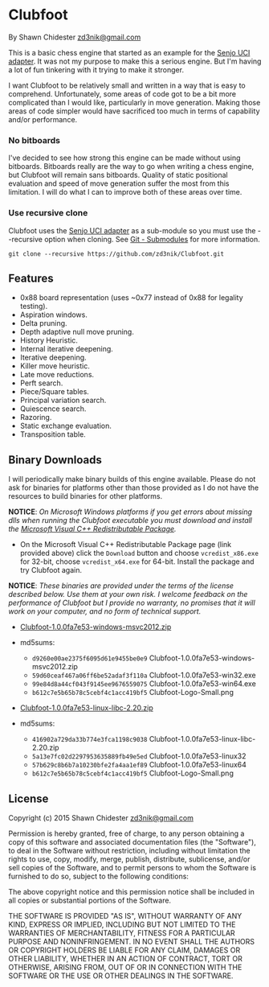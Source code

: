 Clubfoot
========

By Shawn Chidester <zd3nik@gmail.com>

This is a basic chess engine that started as an example for the [Senjo UCI adapter](https://github.com/zd3nik/SenjoUCIAdapter).  It was not my purpose to make this a serious engine.  But I'm having a lot of fun tinkering with it trying to make it stronger.

I want Clubfoot to be relatively small and written in a way that is easy to comprehend.  Unfortunately, some areas of code got to be a bit more complicated than I would like, particularly in move generation.  Making those areas of code simpler would have sacrificed too much in terms of capability and/or performance.

### No bitboards

I've decided to see how strong this engine can be made without using bitboards.  Bitboards really are the way to go when writing a chess engine, but Clubfoot will remain sans bitboards.  Quality of static positional evaluation and speed of move generation suffer the most from this limitation.  I will do what I can to improve both of these areas over time.

### Use recursive clone

Clubfoot uses the [Senjo UCI adapter](https://github.com/zd3nik/SenjoUCIAdapter) as a sub-module so you must use the --recursive option when cloning.  See [Git - Submodules](http://git-scm.com/book/en/v2/Git-Tools-Submodules) for more information.

`git clone --recursive https://github.com/zd3nik/Clubfoot.git`

Features
--------

* 0x88 board representation (uses ~0x77 instead of 0x88 for legality testing).
* Aspiration windows.
* Delta pruning.
* Depth adaptive null move pruning.
* History Heuristic.
* Internal iterative deepening.
* Iterative deepening.
* Killer move heuristic.
* Late move reductions.
* Perft search.
* Piece/Square tables.
* Principal variation search.
* Quiescence search.
* Razoring.
* Static exchange evaluation.
* Transposition table.

Binary Downloads
----------------

I will periodically make binary builds of this engine available.  Please do not ask for binaries for platforms other than those provided as I do not have the resources to build binaries for other platforms.

**NOTICE**: *On Microsoft Windows platforms if you get errors about missing dlls when running the Clubfoot executable you must download and install the [Microsoft Visual C++ Redistributable Package](http://www.microsoft.com/en-us/download/details.aspx?id=40784).*

* On the Microsoft Visual C++ Redistributable Package page (link provided above) click the `Download` button and choose `vcredist_x86.exe` for 32-bit, choose `vcredist_x64.exe` for 64-bit.  Install the package and try Clubfoot again.

**NOTICE**: *These binaries are provided under the terms of the license described below.  Use them at your own risk.  I welcome feedback on the performance of Clubfoot but I provide no warranty, no promises that it will work on your computer, and no form of technical support.*

* [Clubfoot-1.0.0fa7e53-windows-msvc2012.zip](https://drive.google.com/open?id=0B3Bl0MPLTCLjc0oyTE95MlBhSlU&authuser=0)
* md5sums:
 
  * `d9260e00ae2375f6095d61e9455be0e9` Clubfoot-1.0.0fa7e53-windows-msvc2012.zip
  * `59d60ceaf467a06ff6be52adaf3f110a` Clubfoot-1.0.0fa7e53-win32.exe
  * `99e84d8a44cf043f9145ee9676559075` Clubfoot-1.0.0fa7e53-win64.exe
  * `b612c7e5b65b78c5cebf4c1acc419bf5` Clubfoot-Logo-Small.png


* [Clubfoot-1.0.0fa7e53-linux-libc-2.20.zip](https://drive.google.com/open?id=0B3Bl0MPLTCLjRC1tY2JxbnhzVms&authuser=0)
* md5sums:
 
  * `416902a729da33b774e3fca1198c9038` Clubfoot-1.0.0fa7e53-linux-libc-2.20.zip
  * `5a13e7fc02d2297953635889fb49e5ed` Clubfoot-1.0.0fa7e53-linux32
  * `57b629c8b6b7a10230bfe2fa4aa1ef89` Clubfoot-1.0.0fa7e53-linux64
  * `b612c7e5b65b78c5cebf4c1acc419bf5` Clubfoot-Logo-Small.png

License
-------

Copyright (c) 2015 Shawn Chidester <zd3nik@gmail.com>

Permission is hereby granted, free of charge, to any person obtaining a copy
of this software and associated documentation files (the "Software"), to deal
in the Software without restriction, including without limitation the rights
to use, copy, modify, merge, publish, distribute, sublicense, and/or sell
copies of the Software, and to permit persons to whom the Software is
furnished to do so, subject to the following conditions:

The above copyright notice and this permission notice shall be included in
all copies or substantial portions of the Software.

THE SOFTWARE IS PROVIDED "AS IS", WITHOUT WARRANTY OF ANY KIND, EXPRESS OR
IMPLIED, INCLUDING BUT NOT LIMITED TO THE WARRANTIES OF MERCHANTABILITY,
FITNESS FOR A PARTICULAR PURPOSE AND NONINFRINGEMENT. IN NO EVENT SHALL THE
AUTHORS OR COPYRIGHT HOLDERS BE LIABLE FOR ANY CLAIM, DAMAGES OR OTHER
LIABILITY, WHETHER IN AN ACTION OF CONTRACT, TORT OR OTHERWISE, ARISING FROM,
OUT OF OR IN CONNECTION WITH THE SOFTWARE OR THE USE OR OTHER DEALINGS IN
THE SOFTWARE.
